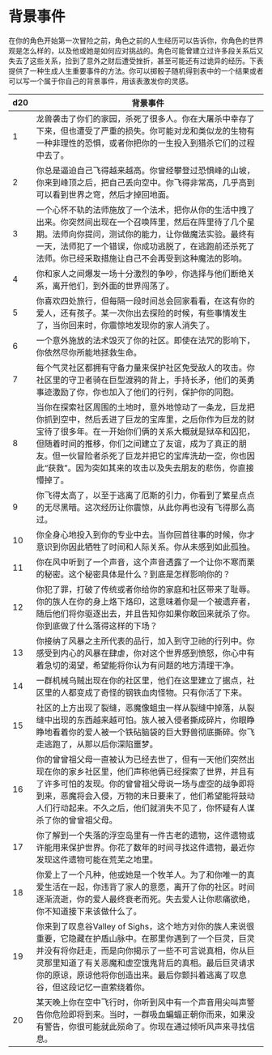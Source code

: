 # 背景事件

在你的角色开始第一次冒险之前，角色之前的人生经历可以告诉你，你角色的世界观是怎么样的，以及他或她是如何应对挑战的。角色可能曾建立过许多段关系后又失去了这些关系，捡到了意外之财后遭受挫折，甚至可能还有过诡异的经历。下表提供了一种生成人生重要事件的方法。你可以掷骰子随机得到表中的一个结果或者可以写一个属于你自己的背景事件，用该表激发你的灵感。

<table>
<thead>
<tr class="header">
<th>d20</th>
<th>背景事件</th>
</tr>
</thead>
<tbody>
<tr class="odd">
<td>1</td>
<td>龙兽袭击了你们的家园，杀死了很多人。你在大屠杀中幸存了下来，但也遭受了严重的损失。你可能对龙和类似龙的生物有一种非理性的恐惧，或者你把你的一生投入到猎杀它们的过程中去了。</td>
</tr>
<tr class="even">
<td>2</td>
<td>你总是逼迫自己飞得越来越高。你曾经攀登过恐惧峰的山坡，你来到峰顶之后，把自己丢向空中。你飞得非常高，几乎高到可以看到世界之穹，然后才掉回地面。</td>
</tr>
<tr class="odd">
<td>3</td>
<td>一个心怀不轨的法师施放了一个法术，把你从你的生活中拽了出来。你突然间出现在一个召唤阵里，然后在阵里待了几个星期。法师向你提问，测试你的能力，让你做魔法实验。最终有一天，法师犯了一个错误，你成功逃脱了，在逃跑前还杀死了法师。你已经采取措施让自己不会再受到这种魔法的影响。</td>
</tr>
<tr class="even">
<td>4</td>
<td>你和家人之间爆发一场十分激烈的争吵，你选择与他们断绝关系，离开他们，到外面的世界闯荡了。</td>
</tr>
<tr class="odd">
<td>5</td>
<td>你喜欢四处旅行，但每隔一段时间总会回家看看，在这有你的爱人，还有孩子。某一次你出去探险的时候，有些事情发生了，当你回来时，你震惊地发现你的家人消失了。</td>
</tr>
<tr class="even">
<td>6</td>
<td>一个意外施放的法术毁灭了你的社区。即使在法咒的影响下，你依然尽你所能地拯救生命。</td>
</tr>
<tr class="odd">
<td>7</td>
<td>每个气灵社区都拥有守备力量来保护社区免受敌人的攻击。你社区里的守卫者骑在巨型渡鸦的背上，手持长矛，他们的英勇事迹激励了你，你也加入了他们的行列，保护你的同胞。</td>
</tr>
<tr class="even">
<td>8</td>
<td>当你在探索社区周围的土地时，意外地惊动了一条龙，巨龙把你抓到空中，然后丢进了巨龙的宝库里，之后你作为巨龙的财宝待了很多年。在一开始你们俩的关系大概就是狱卒和囚犯，但随着时间的推移，你们之间建立了友谊，成为了真正的朋友。但一伙冒险者杀死了巨龙并把它的宝库洗劫一空，你也因此“获救”。因为突如其来的攻击以及失去朋友的悲伤，你直接懵掉了。</td>
</tr>
<tr class="odd">
<td>9</td>
<td>你飞得太高了，以至于逃离了厄斯的引力，你看到了繁星点点的无尽黑暗。这次经历让你震惊，从此你再也没有飞得那么高过。</td>
</tr>
<tr class="even">
<td>10</td>
<td>你全身心地投入到你的专业中去。当你回首往事的时候，你才意识到你因此牺牲了时间和人际关系。你从未感到如此孤独。</td>
</tr>
<tr class="odd">
<td>11</td>
<td>你在风中听到了一个声音，这个声音透露了一个让你不寒而栗的秘密。这个秘密具体是什么？到底是怎样影响你的？</td>
</tr>
<tr class="even">
<td>12</td>
<td>你犯了罪，打破了传统或者你给你的家庭和社区带来了耻辱。你的族人在你的身上烙下烙印，这意味着你是一个被遗弃者，随后他们将你驱逐出去，并且告知你如果你敢回来就杀了你。你到底做了什么落得这样的下场？</td>
</tr>
<tr class="odd">
<td>13</td>
<td>你接纳了风暴之主所代表的品行，加入到守卫祂的行列中。你感受到内心的风暴在肆虐，你对这个世界感到愤怒，你心中有着急切的渴望，希望能将你认为有问题的地方清理干净。</td>
</tr>
<tr class="even">
<td>14</td>
<td>一群机械乌贼出现在你的社区里，他们在这里建立了据点，社区里的人都变成了奇怪的钢铁血肉怪物。只有你活了下来。</td>
</tr>
<tr class="odd">
<td>15</td>
<td>社区的上方出现了裂缝，恶魔像蛆虫一样从裂缝中掉落，从裂缝中出现的东西越来越可怕。族人被入侵者撕成碎片，你眼睁睁地看着你的爱人被一个铁砧脑袋的巨大野兽彻底撕碎。你飞走逃跑了，从那以后你深陷噩梦。</td>
</tr>
<tr class="even">
<td>16</td>
<td>你的曾曾祖父母一直被认为已经去世了，但有一天他们突然出现在你的家乡社区里，他们声称他俩已经探索了世界，并且有了许多可怕的发现。你的曾曾祖父母说一场与虚空的战争即将到来，恶魔将会入侵，万物的末日要来了，他们希望能将鼓动人们行动起来。不久之后，他们就消失不见了，你怀疑有人谋杀了你的曾曾祖父母。</td>
</tr>
<tr class="odd">
<td>17</td>
<td>你了解到一个失落的浮空岛里有一件古老的遗物，这件遗物或许能用来保护世界。你花了数年的时间寻找这件遗物，最近你发现这件遗物可能在荒芜之地里。</td>
</tr>
<tr class="even">
<td>18</td>
<td>你爱上了一个凡种，他或她是一个牧羊人。为了和你唯一的真爱生活在一起，你违背了家人的意愿，离开了你的社区。时间逐渐流逝，你的爱人最终衰老而死。失去爱人让你悲痛欲绝，你不知道接下来该做什么了。</td>
</tr>
<tr class="odd">
<td>19</td>
<td>你来到了叹息谷Valley of
Sighs，这个地方对你的族人来说很重要，它隐藏在护盾山脉中。在那里你遇到了一个巨灵，巨灵并没有将你赶走，而是向你揭示了一些不可言说真相，你从巨灵那里知道了有关恶魔和虚空饿鬼背后的真相。最后巨灵请求你的原谅，原谅他将你创造出来。最后你颤抖着逃离了叹息谷，但这段记忆一直萦绕着你。</td>
</tr>
<tr class="even">
<td>20</td>
<td>某天晚上你在空中飞行时，你听到风中有一个声音用尖叫声警告你危险即将到来。当时，一群吸血蝙蝠正朝你而来，如果没有警告，你很可能就此殒命了。你现在通过倾听风声来寻找信息。</td>
</tr>
</tbody>
</table>
